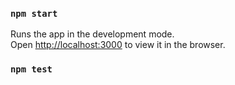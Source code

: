 
### `npm start`

Runs the app in the development mode.<br />
Open [http://localhost:3000](http://localhost:3000) to view it in the browser.


### `npm test`

